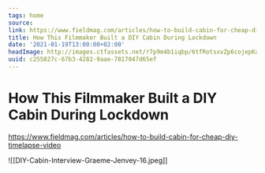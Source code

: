 ```yaml
---
tags: home
source:
link: https://www.fieldmag.com/articles/how-to-build-cabin-for-cheap-diy-timelapse-video
title: How This Filmmaker Built a DIY Cabin During Lockdown
date: '2021-01-19T13:00:00+02:00'
headImage: http://images.ctfassets.net/r7p9m4b1iqbp/6tfRotsxvZp6cojepKa6Td/d15cf38d91f947791f2d85bb8704016c/DIY-Cabin-Interview-Graeme-Jenvey-16.jpg?w=1000
uuid: c255827c-67b3-4282-9aae-7817047d65ef
---
```


# How This Filmmaker Built a DIY Cabin During Lockdown
https://www.fieldmag.com/articles/how-to-build-cabin-for-cheap-diy-timelapse-video

![[DIY-Cabin-Interview-Graeme-Jenvey-16.jpeg]]
